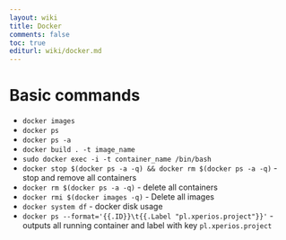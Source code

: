 ```yaml
---
layout: wiki
title: Docker
comments: false
toc: true
editurl: wiki/docker.md
---
```


# Basic commands

 * ```docker images```
 * ```docker ps```
 * ```docker ps -a```
 * ```docker build . -t image_name```
 * ```sudo docker exec -i -t container_name /bin/bash```
 * ```docker stop $(docker ps -a -q) && docker rm $(docker ps -a -q)``` - stop and remove all containers
 * ```docker rm $(docker ps -a -q)``` - delete all containers
 * ```docker rmi $(docker images -q)``` - Delete all images
 * ```docker system df``` - docker disk usage
 * ```docker ps --format='{{.ID}}\t{{.Label "pl.xperios.project"}}'``` - outputs all running container and label with key `pl.xperios.project`
